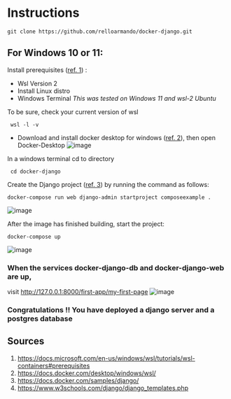 # Instructions
``` console
git clone https://github.com/relloarmando/docker-django.git
 ```

## For Windows 10 or 11:
Install prerequisites ([ref. 1](https://docs.microsoft.com/en-us/windows/wsl/tutorials/wsl-containers#prerequisites)) : 
* Wsl Version 2
* Install Linux distro 
* Windows Terminal
_This was tested on Windows 11 and wsl-2 Ubuntu_

To be sure, check your current version of wsl 
``` console
 wsl -l -v
 ```
 
* Download and install docker desktop for windows ([ref. 2](https://docs.docker.com/desktop/windows/wsl/)), then open Docker-Desktop
![image](https://user-images.githubusercontent.com/92693998/181148879-87dbb44d-7374-4ec4-99b7-7caa2e14825c.png)


In a windows terminal cd to directory
``` console
 cd docker-django
 ```

Create the Django project ([ref. 3](https://docs.docker.com/samples/django/)) by running the command as follows: 
``` console
docker-compose run web django-admin startproject composeexample .
 ```
 ![image](https://user-images.githubusercontent.com/92693998/180701921-40be16f1-80ef-414f-87f5-ade33ec73d54.png)

 
After the image has finished building, start the project:
``` console
docker-compose up
 ```
 ![image](https://user-images.githubusercontent.com/92693998/180700775-a99e6475-8cf5-4d69-8a59-4dad06549e72.png)
 ### When the services docker-django-db and docker-django-web are up,
 visit http://127.0.0.1:8000/first-app/my-first-page
 ![image](https://user-images.githubusercontent.com/92693998/180701300-7f02472c-2916-4456-b832-28952f71d529.png)

### Congratulations !! You have deployed a django server and a postgres database
 
 
## Sources 
 1. https://docs.microsoft.com/en-us/windows/wsl/tutorials/wsl-containers#prerequisites
 2. https://docs.docker.com/desktop/windows/wsl/
 3. https://docs.docker.com/samples/django/
 4. https://www.w3schools.com/django/django_templates.php

